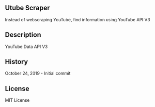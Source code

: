 ## Utube Scraper
Instead of webscraping YouTube, find information using YouTube API V3

## Description
YouTube Data API V3


## History
October 24, 2019 - Initial commit



## License
MIT License
